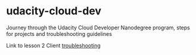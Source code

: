 # udacity-cloud-dev
Journey through the Udacity Cloud Developer Nanodegree program, steps for projects and troubleshooting guidelines

Link to lesson 2 Client [troubleshooting](https://github.com/ohansck/udacity-cloud-dev/tree/main/deploy-serveless-app)
